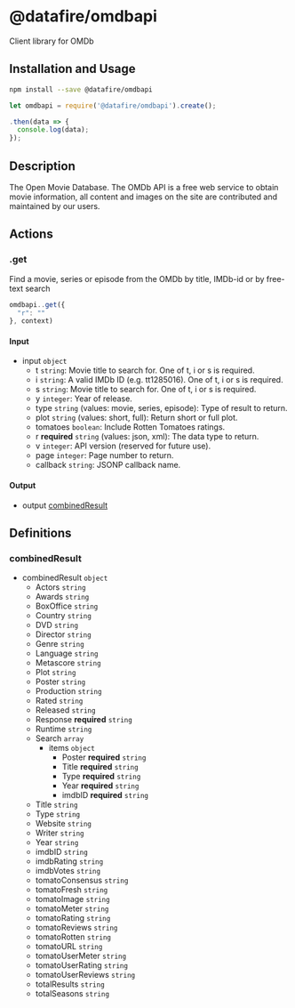 # @datafire/omdbapi

Client library for OMDb

## Installation and Usage
```bash
npm install --save @datafire/omdbapi
```
```js
let omdbapi = require('@datafire/omdbapi').create();

.then(data => {
  console.log(data);
});
```

## Description

The Open Movie Database. The OMDb API is a free web service to obtain movie information, all content and images on the site are contributed and maintained by our users.

## Actions

### .get
Find a movie, series or episode from the OMDb by title, IMDb-id or by free-text search


```js
omdbapi..get({
  "r": ""
}, context)
```

#### Input
* input `object`
  * t `string`: Movie title to search for. One of t, i or s is required.
  * i `string`: A valid IMDb ID (e.g. tt1285016). One of t, i or s is required.
  * s `string`: Movie title to search for. One of t, i or s is required.
  * y `integer`: Year of release.
  * type `string` (values: movie, series, episode): Type of result to return.
  * plot `string` (values: short, full): Return short or full plot.
  * tomatoes `boolean`: Include Rotten Tomatoes ratings.
  * r **required** `string` (values: json, xml): The data type to return.
  * v `integer`: API version (reserved for future use).
  * page `integer`: Page number to return.
  * callback `string`: JSONP callback name.

#### Output
* output [combinedResult](#combinedresult)



## Definitions

### combinedResult
* combinedResult `object`
  * Actors `string`
  * Awards `string`
  * BoxOffice `string`
  * Country `string`
  * DVD `string`
  * Director `string`
  * Genre `string`
  * Language `string`
  * Metascore `string`
  * Plot `string`
  * Poster `string`
  * Production `string`
  * Rated `string`
  * Released `string`
  * Response **required** `string`
  * Runtime `string`
  * Search `array`
    * items `object`
      * Poster **required** `string`
      * Title **required** `string`
      * Type **required** `string`
      * Year **required** `string`
      * imdbID **required** `string`
  * Title `string`
  * Type `string`
  * Website `string`
  * Writer `string`
  * Year `string`
  * imdbID `string`
  * imdbRating `string`
  * imdbVotes `string`
  * tomatoConsensus `string`
  * tomatoFresh `string`
  * tomatoImage `string`
  * tomatoMeter `string`
  * tomatoRating `string`
  * tomatoReviews `string`
  * tomatoRotten `string`
  * tomatoURL `string`
  * tomatoUserMeter `string`
  * tomatoUserRating `string`
  * tomatoUserReviews `string`
  * totalResults `string`
  * totalSeasons `string`


